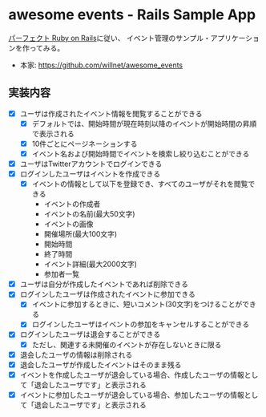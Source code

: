 # awesome events - Rails Sample App

[パーフェクト Ruby on Rails](http://gihyo.jp/book/2014/978-4-7741-6516-5)に従い、
イベント管理のサンプル・アプリケーションを作ってみる。

* 本家: https://github.com/willnet/awesome_events


## 実装内容

- [x] ユーザは作成されたイベント情報を閲覧することができる
    - [x] デフォルトでは、開始時間が現在時刻以降のイベントが開始時間の昇順で表示される
    - [x] 10件ごとにページネーションする
    - [x] イベント名および開始時間でイベントを検索し絞り込むことができる
- [x] ユーザはTwitterアカウントでログインできる
- [x] ログインしたユーザはイベントを作成できる
    - [x] イベントの情報として以下を登録でき、すべてのユーザがそれを閲覧できる
        * イベントの作成者
        * イベントの名前(最大50文字)
        * イベントの画像
        * 開催場所(最大100文字)
        * 開始時間
        * 終了時間
        * イベント詳細(最大2000文字)
        * 参加者一覧
- [x] ユーザは自分が作成したイベントであれば削除できる
- [x] ログインしたユーザは作成されたイベントに参加できる
    - [x] イベントに参加するときに、短いコメント(30文字)をつけることができる
    - [x] ログインしたユーザはイベントの参加をキャンセルすることができる
- [x] ログインしたユーザは退会することができる
    - [x] ただし、関連する未開催のイベントが存在しないときに限る
- [x] 退会したユーザの情報は削除される
- [x] 退会したユーザが作成したイベントはそのまま残る
- [x] イベントを作成したユーザが退会している場合、作成したユーザの情報として「退会したユーザです」と表示される
- [x] イベントに参加したユーザが退会している場合、参加したユーザの情報として「退会したユーザです」と表示される
